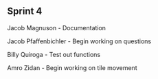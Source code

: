 Sprint 4
-----------------------------------
Jacob Magnuson - Documentation

Jacob Pfaffenbichler - Begin working on questions

Billy Quiroga - Test out functions

Amro Zidan - Begin working on tile movement